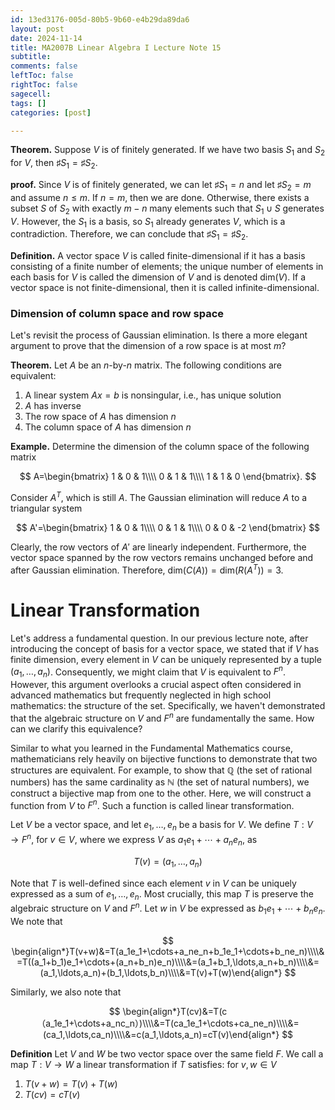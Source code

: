 ```yaml
---
id: 13ed3176-005d-80b5-9b60-e4b29da89da6
layout: post
date: 2024-11-14
title: MA2007B Linear Algebra I Lecture Note 15
subtitle: 
comments: false
leftToc: false
rightToc: false
sagecell: 
tags: []
categories: [post]

---
```


**Theorem.** Suppose $V$ is of finitely generated. If we have two basis $S_1$ and $S_2$ for $V$, then $\sharp S_1=\sharp S_2$.


**proof.** Since $V$ is of finitely generated, we can let $\sharp S_1=n$ and let $\sharp S_2=m$ and assume $n\leq m$. If $n=m$, then we are done. Otherwise, there exists a subset $S$ of $S_2$ with exactly $m-n$ many elements such that $S_1\cup S$ generates $V$. However, the $S_1$ is a basis, so $S_1$ already generates $V$, which is a contradiction. Therefore, we can conclude that $\sharp S_1=\sharp S_2$. 


**Definition.** A vector space $V$ is called finite-dimensional if it has a basis consisting of a finite number of elements; the unique number of elements in each basis for $V$ is called the dimension of $V$ and is denoted $\text{dim}(V)$. If a vector space is not finite-dimensional, then it is called infinite-dimensional. 


### Dimension of column space and row space


Let's revisit the process of Gaussian elimination. Is there a more elegant argument to prove that the dimension of a row space is at most $m$?


**Theorem.** Let $A$ be an $n$-by-$n$ matrix. The following conditions are equivalent:

1. A linear system $Ax=b$ is nonsingular, i.e., has unique solution
2. $A$ has inverse
3. The row space of $A$ has dimension $n$
4. The column space of $A$ has dimension $n$

**Example.** Determine the dimension of the column space of the following matrix


$$
A=\begin{bmatrix}
1 & 0 & 1\\\\
0 & 1 & 1\\\\
1 & 1 & 0
\end{bmatrix}.
$$


Consider $A^T$, which is still $A$. The Gaussian elimination will reduce $A$ to a triangular system


$$
A'=\begin{bmatrix}
1 & 0 & 1\\\\
0 & 1 & 1\\\\
0 & 0 & -2
\end{bmatrix}
$$


Clearly, the row vectors of $A'$ are linearly independent. Furthermore, the vector space spanned by the row vectors remains unchanged before and after Gaussian elimination. Therefore, $\text{dim}(C(A))=\text{dim}(R(A^T))=3$.


# Linear Transformation


Let's address a fundamental question. In our previous lecture note, after introducing the concept of basis for a vector space, we stated that if $V$ has finite dimension, every element in $V$ can be uniquely represented by a tuple $(a_1,\ldots, a_n)$. Consequently, we might claim that $V$ is equivalent to $F^n$. However, this argument overlooks a crucial aspect often considered in advanced mathematics but frequently neglected in high school mathematics: the structure of the set. Specifically, we haven't demonstrated that the algebraic structure on $V$ and $F^n$ are fundamentally the same. How can we clarify this equivalence?


Similar to what you learned in the Fundamental Mathematics course, mathematicians rely heavily on bijective functions to demonstrate that two structures are equivalent. For example, to show that $\mathbb{Q}$ (the set of rational numbers) has the same cardinality as $\mathbb{N}$ (the set of natural numbers), we construct a bijective map from one to the other. Here, we will construct a function from $V$ to $F^n$. Such a function is called linear transformation. 


Let $V$ be a vector space, and let ${e_1,\ldots, e_n}$ be a basis for $V$. We define $T:V\to F^n$, for $v \in V$, where we express $V$ as $a_1e_1+\cdots+a_ne_n$, as


$$
T(v)=(a_1,\ldots, a_n)
$$


Note that $T$ is well-defined since each element $v$ in $V$ can be uniquely expressed as a sum of $e_1,\ldots, e_n$. Most crucially, this map $T$ is preserve the algebraic structure on $V$ and $F^n$. Let $w$ in $V$ be expressed as $b_1e_1+\cdots+b_ne_n$. We note that


$$
\begin{align*}T(v+w)&=T(a_1e_1+\cdots+a_ne_n+b_1e_1+\cdots+b_ne_n)\\\\&=T((a_1+b_1)e_1+\cdots+(a_n+b_n)e_n)\\\\&=(a_1+b_1,\ldots,a_n+b_n)\\\\&=(a_1,\ldots,a_n)+(b_1,\ldots,b_n)\\\\&=T(v)+T(w)\end{align*}
$$


Similarly, we also note that


$$
\begin{align*}T(cv)&=T(c（a_1e_1+\cdots+a_nc_n）)\\\\&=T(ca_1e_1+\cdots+ca_ne_n)\\\\&=(ca_1,\ldots,ca_n)\\\\&=c(a_1,\ldots,a_n)=cT(v)\end{align*}
$$


**Definition** Let $V$ and $W$ be two vector space over the same field $F$. We call a map $T:V\to W$ a linear transformation if $T$ satisfies: for $v,w\in V$

1. $T(v+w)=T(v)+T(w)$
2. $T(cv)=cT(v)$
